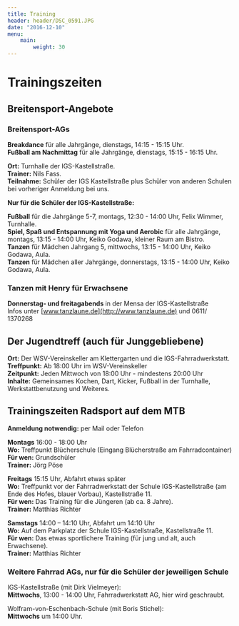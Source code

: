```yaml
---
title: Training
header: header/DSC_0591.JPG
date: "2016-12-10"
menu: 
    main:
        weight: 30
---
```


# Trainingszeiten

## Breitensport-Angebote

### Breitensport-AGs

**Breakdance** für alle Jahrgänge, dienstags, 14:15 - 15:15 Uhr.  
**Fußball am Nachmittag** für alle Jahrgänge, dienstags, 15:15 - 16:15 Uhr.  

**Ort:** Turnhalle der IGS-Kastellstraße.  
**Trainer:** Nils Fass.  
**Teilnahme:** Schüler der IGS Kastellstraße plus Schüler von anderen Schulen bei vorheriger Anmeldung bei uns.  

**Nur für die Schüler der IGS-Kastellstraße:** 

**Fußball** für die Jahrgänge 5-7, montags, 12:30 - 14:00 Uhr, Felix Wimmer, Turnhalle.  
**Spiel, Spaß und Entspannung mit Yoga und Aerobic** für alle Jahrgänge, 
montags, 13:15 - 14:00 Uhr, Keiko Godawa, kleiner Raum am Bistro.  
**Tanzen** für Mädchen Jahrgang 5, mittwochs, 13:15 - 14:00 Uhr, Keiko Godawa, Aula.  
**Tanzen** für Mädchen aller Jahrgänge, donnerstags, 13:15 - 14:00 Uhr, Keiko Godawa, Aula.  

### Tanzen mit Henry für Erwachsene

**Donnerstag- und freitagabends** in der Mensa der IGS-Kastellstraße  
Infos unter [www.tanzlaune.de](http://www.tanzlaune.de) und 0611/ 1370268

##  Der Jugendtreff (auch für Junggebliebene) 

**Ort:** Der WSV-Vereinskeller am Klettergarten und die IGS-Fahrradwerkstatt.  
**Treffpunkt:** Ab 18:00 Uhr im WSV-Vereinskeller  
**Zeitpunkt:** Jeden Mittwoch von 18:00 Uhr - mindestens 20:00 Uhr  
**Inhalte:** Gemeinsames Kochen, Dart, Kicker, Fußball in der Turnhalle, Werkstattbenutzung und Weiteres.  

## Trainingszeiten Radsport auf dem MTB

**Anmeldung notwendig:** per Mail oder Telefon

**Montags** 16:00 - 18:00 Uhr  
**Wo:** Treffpunkt Blücherschule (Eingang Blücherstraße am Fahrradcontainer)  
**Für wen:** Grundschüler  
**Trainer:** Jörg Pöse

**Freitags** 15:15 Uhr, Abfahrt etwas später  
**Wo:** Treffpunkt vor der Fahrradwerkstatt der Schule IGS-Kastellstraße (am Ende des Hofes, blauer Vorbau), Kastellstraße 11.  
**Für wen:** Das Training für die Jüngeren (ab ca. 8 Jahre).  
**Trainer:** Matthias Richter

**Samstags** 14:00 – 14:10 Uhr, Abfahrt um 14:10 Uhr  
**Wo:** Auf dem Parkplatz der Schule IGS-Kastellstraße, Kastellstraße 11.  
**Für wen:** Das etwas sportlichere Training (für jung und alt, auch Erwachsene).  
**Trainer:** Matthias Richter

### Weitere Fahrrad AGs, nur für die Schüler der jeweiligen Schule

IGS-Kastellstraße (mit Dirk Vielmeyer):  
**Mittwochs**, 13:00 - 14:00 Uhr, Fahrradwerkstatt AG, hier wird geschraubt.  

Wolfram-von-Eschenbach-Schule (mit Boris Stichel):  
**Mittwochs** um 14:00 Uhr.